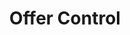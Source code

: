 ---
type: principle
title: Offer Control
summary: Let the user choose more help or less help by offering control when it is wanted. Watson experiences should naturally adapt to amplify the user's abilities and expertise.
callout: This relies on the principle of Offering Control.
recommendations:
	- Show a clear best path, with alternatives
	- Indicate collaboration and conversation
	- Provide manual and automatic personalization options
examples:
	offer-one:
		- image: images/visual/offer-one.svg
		- description: Denote a clear best path through the experience, while accommodating alternatives and seamless undos.
		- explanation:
			- Primary Action
			- Secondary Action
			- Alternative Actions
	offer-two:
		- image: images/visual/offer-two.svg
		- description: Support users with copy and visual design that indicate collaboration or a conversation.
		- explanation:
			- "You want to accomplish ___________"
			- "Watson can do these actions to help you get there."
			- Next steps for the user to choose from
	offer-three:
		- image: images/visual/offer-three.svg
		- description: Provide manual personalization options that are performed by the user, such as feedback mechanisms for users to "teach" Watson.
		- explanation:
			- "Teach Watson which filters are important to you"
	offer-four:
		- image: images/visual/offer-four.svg
		- description: Provide automatic personalization options that are performed by Watson, such as gathering user information and preferences to apply to the experience.
		- explanation:
			- "Recommendations based on saved queries"
---